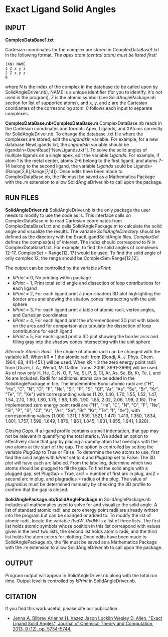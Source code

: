 # Exact Ligand Solid Angles

## INPUT
**ComplexDataBase1.txt**

Cartesian coordinates for the complex are stored in ComplexDataBase1.txt in the following format. *The apex atom (central atom) must be listed first!*
```
(XN) NAME
1 Z x y z
2 Z x y z
0
```
where N is the index of the complex in the database (to be called upon by SolidAngleDriver.nb), NAME is a unique identifier (for you to identify, it's not used in the program), Z is the atomic symbol (see SolidAnglePackage.nb section for list of supported atoms), and x, y, and z are the Cartesian coordiantes of the corresonding atom. 0 follows each input to separate complexes.


**ComplexDataBase.nb/ComplexDataBase.m**
ComplexDataBase.nb reads in the Cartesian coordinates and formats Apex, Ligands, and XAtoms correctly for SolidAngleDriver.nb. To change the database .txt file where the complexes are stored, edit the *lingandsIn* variable. For example, for a new database NewLigands.txt, the *lingandsIn* variable should be ligandsIn=OpenRead[“NewLigands.txt”]. To solve the solid angles of multiple ligands on a single apex, edit the variable *Ligands*. For example, if atom 1 is the metal center, atoms 2-6 belong to the first ligand, and atoms 7-14 belong to the second ligand, the variable *Ligands* sould be Ligands={Range[2,6],Range[7,14]}. Once edits have been made to ComplexDataBase.nb, the file must be saved as a Mathematica Package with the .m extension to allow SolidAngleDriver.nb to call upon the package.


## RUN FILES
**SolidAngleDriver.nb**
SolidAngleDriver.nb is the only package the user needs to modify to use the code as is. This interface calls on ComplexDataBase.m to read Cartesian coordinates from ComplexDataBase1.txt and calls SolidAnglePackage.m to calculate the solid angle and visualize the results. The variable *SolidAngleDirectory* should be defined as the directory with the ExactLigandSolidAngle files. *ComplexSet* defines the complex(es) of interest. The index should correspond to N in ComplexDataBase1.txt. For example, to find the solid angles of complexes 12-17, ComplexSet = Range[12, 17] would be used. To find the solid angle of only complex 12, the range should be ComplexSet=Range[12,12].

The output can be controlled by the variable *kPrint*:
* *kPrint* = 0, No printing within package
* *kPrint* = 1, Print total solid angle and dissection of loop contributions for each ligand
* *kPrint* = 2, For each ligand print a (non-shaded) 3D plot highlighting the border arcs and showing the shadow cones intersecting with the unit sphere
* *kPrint* = 3, For each ligand print a table of atomic radii, vertex angles, and Cartesian coordinates
* *kPrint* = 4, For each ligand print the aforementioned 3D plot with labels on the arcs and for comparison also tabulate the dissection of loop contributions for each ligand
* *kPrint* = 5, For each ligand print a 3D plot showing the border arcs and filling gray into the shadow cones intersecting with the unit sphere

*Alternate Atomic Radii.* The choice of atomic radii can be changed with the variable *kR*. When kR = 1 the atomic radii from [Bondi, A. J. Phys. Chem. 1964, 68, 441-451.] will be used. When kR = 2 the zero energy point radii from [Guzei, I. A.; Wendt, M. Dalton Trans. 2006, 3991-3999] will be used. As of now only H, He, C, N, O, F, Ne, Si, P, S, Cl, Ar, As, Se, Br, Kr, Te, I, and Xe are included. Radii for additional atoms can be added in the SolidAnglePackage.m file. The implemented Bondi atomic radii are {"H", "He", "C", "N", "O", "F", "Ne", "Si", "P", "S", "Cl", "Ar", "As", "Se", "Br", "Kr", "Te", "I", "Xe"} with corresponding values {1.20, 1.40, 1.70, 1.55, 1.52, 1.47, 1.54, 2.10, 1.80, 1.80, 1.75, 1.88, 1.85, 1.90, 1.85, 2.02, 2.06, 1.98, 2.16}. The implemented zero energy point radii are {"H", "He", "C", "N", "O", "F", "Ne", "Si", "P", "S", "Cl", "Ar", "As", "Se", "Br", "Kr", "Te", "I", "Xe"}, with corresponding values {1.000, 1.311, 1.539, 1.521, 1.470, 1.413, 1.350, 1.834, 1.801, 1.757, 1.599, 1.649, 1.879, 1.861, 1.845, 1.831, 1.955, 1.941, 1.928}.

*Closing Gaps.* If a ligand profile contains a small indentation, that gap may not be relevant in quantifying the total sterics. We added an option to effectively close that gap by placing a dummy atom that overlaps with the two atoms at the start of the gap. The option is controlled by setting the variable *PlugGap* to True or False. To determine the two atoms to use, first find the solid angle with *kPrint* set to 4 and *PlugGap* set to False. The 3D plot will have each arc labeled. From the labeling, determine which two atoms should be plugged to fill the gap. To find the solid angle with a plugged gap, set PlugGap = True, arc1 = number of first arc in plug, arc2 = second arc in plug, and plugradius = radius of the plug. The value of *plugradius* must be determined manually by checking the 3D profile to confirm that the gap is closed.


**SolidAnglePackage.nb/SolidAnglePackage.m**
SolidAnglePackage.nb includes all mathematics used to solve for and visualize the solid angle. A list of standard atomic radii and zero energy point radii are already written into the program but can be changed or added to. To modify the list of atomic radii, locate the variable *RvdW*. *RvdW* is a list of three lists.  The first list holds atomic symbols whose position in this list correspond with values given in the next two lists, the second list holds atomic radii, and the third list holds the atom colors for plotting. Once edits have been made to SolidAnglePackage.nb, the file must be saved as a Mathematica Package with the .m extension to allow SolidAngleDriver.nb to call upon the package.


## OUTPUT
Program output will appear in SolidAngleDriver.nb along with the total run time. Output level is controlled by *kPrint* in SolidAngleDriver.nb.


## CITATION
If you find this work useful, please cite our publication: 
* [Jenna A. Bilbrey  Arianna H. Kazez  Jason Locklin  Wesley D. Allen, "Exact Ligand Solid Angles", Journal of Chemical Theory and Computation, 2013, 9 (12), pp. 5734–5744.](https://pubs.acs.org/doi/abs/10.1021/ct400426e)

